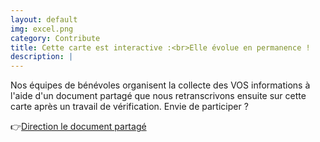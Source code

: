 ```yaml
---
layout: default
img: excel.png
category: Contribute
title: Cette carte est interactive :<br>Elle évolue en permanence !
description: |
---
```

Nos équipes de bénévoles organisent la collecte des VOS informations à l'aide d'un document partagé que nous retranscrivons ensuite sur cette carte après un travail de vérification. Envie de participer ?
  
  👉[Direction le document partagé](https://docs.google.com/spreadsheets/d/1rRa5hMKcSzNOmuF4Narnhc1cgBvN4e-ckOAWVPAxSpA/edit?fbclid=IwAR3hLK-Jh3_E9L6ILvMGjmzGVbfEV5bouY_qKp9YJN_1OIkmLGK8vERp8lI#gid=256588403)